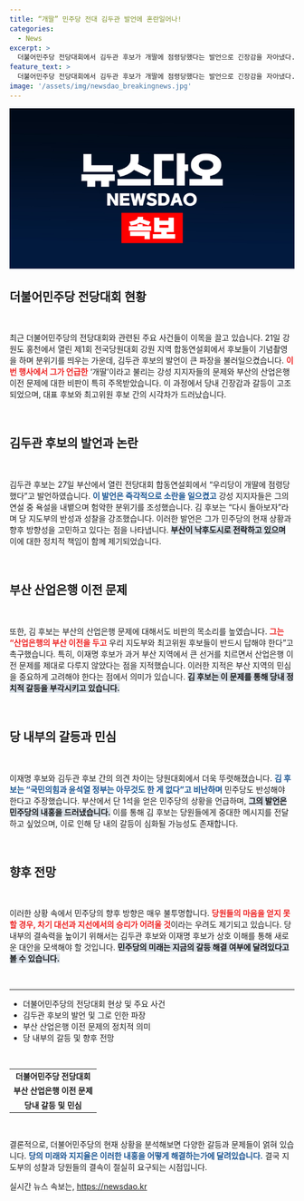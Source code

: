 ```yaml
---
title: “개딸” 민주당 전대 김두관 발언에 혼란일어나!
categories:
  - News
excerpt: >
  더불어민주당 전당대회에서 김두관 후보가 개딸에 점령당했다는 발언으로 긴장감을 자아냈다. 부산의 산업은행 문제로 치열한 공방이 벌어지며, 지지자들은 찬반의 목소리를 높였다. 민주당의 미래는 과연?
feature_text: >
  더불어민주당 전당대회에서 김두관 후보가 개딸에 점령당했다는 발언으로 긴장감을 자아냈다. 부산의 산업은행 문제로 치열한 공방이 벌어지며, 지지자들은 찬반의 목소리를 높였다. 민주당의 미래는 과연?
image: '/assets/img/newsdao_breakingnews.jpg'
---
```


<p><img src="/assets/img/newsdao_breakingnews.jpg" alt="ranknews 속보" /></p>

<h2 data-ke-size="size26">더불어민주당 전당대회 현황</h2>

<p data-ke-size="size16">&nbsp;</p>

<p>최근 더불어민주당의 전당대회와 관련된 주요 사건들이 이목을 끌고 있습니다. 21일 강원도 홍천에서 열린 제1회 전국당원대회 강원 지역 합동연설회에서 후보들이 기념촬영을 하며 분위기를 띄우는 가운데, 김두관 후보의 발언이 큰 파장을 불러일으켰습니다. <b><span style="color: #ee2323;">이번 행사에서 그가 언급한</span></b> ‘개딸’이라고 불리는 강성 지지자들의 문제와 부산의 산업은행 이전 문제에 대한 비판이 특히 주목받았습니다. 이 과정에서 당내 긴장감과 갈등이 고조되었으며, 대표 후보와 최고위원 후보 간의 시각차가 드러났습니다.</p>

<p data-ke-size="size16">&nbsp;</p>

<h2 data-ke-size="size26">김두관 후보의 발언과 논란</h2>

<p data-ke-size="size16">&nbsp;</p>

<p>김두관 후보는 27일 부산에서 열린 전당대회 합동연설회에서 “우리당이 개딸에 점령당했다”고 발언하였습니다. <b><span style="color: #1a5490;">이 발언은 즉각적으로 소란을 일으켰고</span></b> 강성 지지자들은 그의 연설 중 욕설을 내뱉으며 험악한 분위기를 조성했습니다. 김 후보는 “다시 돌아보자”라며 당 지도부의 반성과 성찰을 강조했습니다. 이러한 발언은 그가 민주당의 현재 상황과 향후 방향성을 고민하고 있다는 점을 나타냅니다. <b><span style="background-color: #21538527;">부산이 낙후도시로 전락하고 있으며</span></b> 이에 대한 정치적 책임이 함께 제기되었습니다.</p>

<p data-ke-size="size16">&nbsp;</p>

<h2 data-ke-size="size26">부산 산업은행 이전 문제</h2>

<p data-ke-size="size16">&nbsp;</p>

<p>또한, 김 후보는 부산의 산업은행 문제에 대해서도 비판의 목소리를 높였습니다. <b><span style="color: #ee2323;">그는 “산업은행의 부산 이전을 두고</span></b> 우리 지도부와 최고위원 후보들이 반드시 답해야 한다”고 촉구했습니다. 특히, 이재명 후보가 과거 부산 지역에서 큰 선거를 치르면서 산업은행 이전 문제를 제대로 다루지 않았다는 점을 지적했습니다. 이러한 지적은 부산 지역의 민심을 중요하게 고려해야 한다는 점에서 의미가 있습니다. <b><span style="background-color: #21538527;">김 후보는 이 문제를 통해 당내 정치적 갈등을 부각시키고 있습니다.</span></b></p>

<p data-ke-size="size16">&nbsp;</p>

<h2 data-ke-size="size26">당 내부의 갈등과 민심</h2>

<p data-ke-size="size16">&nbsp;</p>

<p>이재명 후보와 김두관 후보 간의 의견 차이는 당원대회에서 더욱 뚜렷해졌습니다. <b><span style="color: #1a5490;">김 후보는 “국민의힘과 윤석열 정부는 아무것도 한 게 없다”고 비난하며</span></b> 민주당도 반성해야 한다고 주장했습니다. 부산에서 단 1석을 얻은 민주당의 상황을 언급하며, <b><span style="background-color: #21538527;">그의 발언은 민주당의 내홍을 드러냈습니다.</span></b> 이를 통해 김 후보는 당원들에게 중대한 메시지를 전달하고 싶었으며, 이로 인해 당 내의 갈등이 심화될 가능성도 존재합니다.</p>

<p data-ke-size="size16">&nbsp;</p>

<h2 data-ke-size="size26">향후 전망</h2>

<p data-ke-size="size16">&nbsp;</p>

<p>이러한 상황 속에서 민주당의 향후 방향은 매우 불투명합니다. <b><span style="color: #ee2323;">당원들의 마음을 얻지 못할 경우, 차기 대선과 지선에서의 승리가 어려울 것</span></b>이라는 우려도 제기되고 있습니다. 당 내부의 결속력을 높이기 위해서는 김두관 후보와 이재명 후보가 상호 이해를 통해 새로운 대안을 모색해야 할 것입니다. <b><span style="background-color: #21538527;">민주당의 미래는 지금의 갈등 해결 여부에 달려있다고 볼 수 있습니다.</span></b></p>

<p data-ke-size="size16">&nbsp;</p>

<hr />

<ul>
  <li>더불어민주당의 전당대회 현상 및 주요 사건</li>
  <li>김두관 후보의 발언 및 그로 인한 파장</li>
  <li>부산 산업은행 이전 문제의 정치적 의미</li>
  <li>당 내부의 갈등 및 향후 전망</li>
</ul>

<p data-ke-size="size16">&nbsp;</p>

<table style="width:100%;">
  <tr>
    <td style="text-align: center; height: 17px;"><b>더불어민주당 전당대회</b></td>
  </tr>
  <tr>
    <td style="text-align: center; height: 17px;"><b>부산 산업은행 이전 문제</b></td>
  </tr>
  <tr>
    <td style="text-align: center; height: 17px;"><b>당내 갈등 및 민심</b></td>
  </tr>
</table>

<p data-ke-size="size16">&nbsp;</p>

<p>결론적으로, 더불어민주당의 현재 상황을 분석해보면 다양한 갈등과 문제들이 얽혀 있습니다. <b><span style="color: #1a5490;">당의 미래와 지지율은 이러한 내홍을 어떻게 해결하는가에 달려있습니다.</span></b> 결국 지도부의 성찰과 당원들의 결속이 절실히 요구되는 시점입니다.</p>
실시간 뉴스 속보는, <a href="https://newsdao.kr" rel="dofollow">https://newsdao.kr</a>


